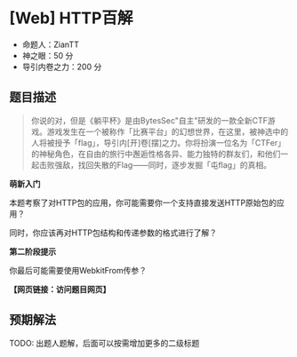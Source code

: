 # [Web] HTTP百解

- 命题人：ZianTT
- 神之眼：50 分
- 导引内卷之力：200 分

## 题目描述

<blockquote>
<p>你说的对，但是《躺平杯》是由BytesSec"自主"研发的一款全新CTF游戏。游戏发生在一个被称作「比赛平台」的幻想世界，在这里，被神选中的人将被授予「flag」，导引内[开]卷[摆]之力。你将扮演一位名为「CTFer」的神秘角色，在自由的旅行中邂逅性格各异、能力独特的群友们，和他们一起击败强敌，找回失散的Flag——同时，逐步发掘「屯flag」的真相。</p>
</blockquote>
<div class="well">
<strong>萌新入门</strong>
<p>
本题考察了对HTTP包的应用，你可能需要你一个支持直接发送HTTP原始包的应用？
</p>
<p>
同时，你应该再对HTTP包结构和传递参数的格式进行了解？
</p>
</div>

<div class="well">
<strong>第二阶段提示</strong>
<p>
你最后可能需要使用WebkitFrom传参？
</p>
</div>

**【网页链接：访问题目网页】**

## 预期解法

TODO: 出题人题解，后面可以按需增加更多的二级标题